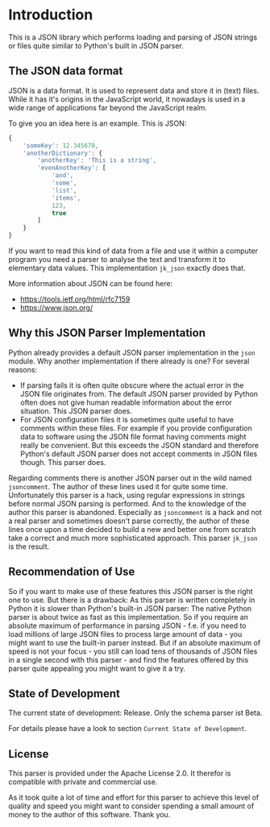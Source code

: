 Introduction
============

This is a JSON library which performs loading and parsing of JSON strings or files quite similar to Python's built in JSON parser.

The JSON data format
--------------------

JSON is a data format. It is used to represent data and store it in (text) files. While it has it's origins in the JavaScript world, it nowadays is used in a wide range of applications far beyond the JavaScript realm.

To give you an idea here is an example. This is JSON:

```JavaScript
{
	'someKey': 12.345678,
	'anotherDictionary': {
		'anotherKey': 'This is a string',
		'evenAnotherKey': [
			'and',
			'some',
			'list',
			'items',
			123,
			true
		]
	} 
}
```

If you want to read this kind of data from a file and use it within a computer program you need a parser to analyse the text and transform it to elementary data values. This implementation `jk_json` exactly does that.

More information about JSON can be found here:

* https://tools.ietf.org/html/rfc7159
* https://www.json.org/

Why this JSON Parser Implementation
-----------------------------------

Python already provides a default JSON parser implementation in the `json` module. Why another implementation if there already is one? For several reasons:

* If parsing fails it is often quite obscure where the actual error in the JSON file originates from. The default JSON parser provided by Python often does not give human readable information about the error situation. This JSON parser does.
* For JSON configuration files it is sometimes quite useful to have comments within these files. For example if you provide configuration data to software using the JSON file format having comments might really be convenient. But this exceeds the JSON standard and therefore Python's default JSON parser does not accept comments in JSON files though. This parser does.

Regarding comments there is another JSON parser out in the wild named `jsoncomment`. The author of these lines used it for quite some time. Unfortunately this parser is a hack, using regular expressions in strings before normal JSON parsing is performed. And to the knowledge of the author this parser is abandoned. Especially as `jsoncomment` is a hack and not a real parser and sometimes doesn't parse correctly, the author of these lines once upon a time decided to build a new and better one from scratch take a correct and much more sophisticated approach. This parser `jk_json` is the result.

Recommendation of Use
---------------------

So if you want to make use of these features this JSON parser is the right one to use. But there is a drawback: As this parser is written completely in Python it is slower than Python's built-in JSON parser: The native Python parser is about twice as fast as this implementation. So if you require an absolute maximum of performance in parsing JSON - f.e. if you need to load millions of large JSON files to process large amount of data - you might want to use the built-in parser instead. But if an absolute maximum of speed is not your focus - you still can load tens of thousands of JSON files in a single second with this parser - and find the features offered by this parser quite appealing you might want to give it a try.

State of Development
--------------------

The current state of development: Release. Only the schema parser ist Beta.

For details please have a look to section `Current State of Development`.

License
-------

This parser is provided under the Apache License 2.0. It therefor is compatible with private and commercial use.

As it took quite a lot of time and effort for this parser to achieve this level of quality and speed you might want to consider spending a small amount of money to the author of this software. Thank you.










